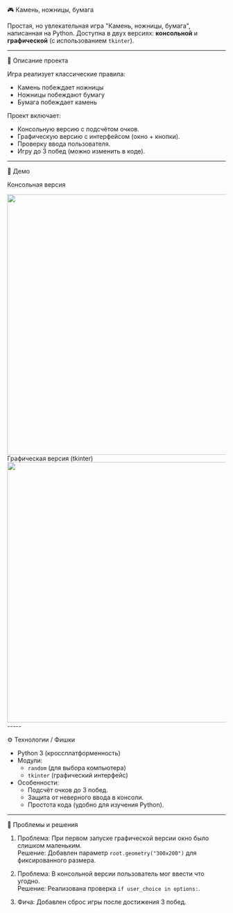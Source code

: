 🎮 Камень, ножницы, бумага

Простая, но увлекательная игра "Камень, ножницы, бумага", написанная на Python. Доступна в двух версиях: **консольной** и **графической** (с использованием `tkinter`).

-----

📜 Описание проекта

Игра реализует классические правила:
- Камень побеждает ножницы
- Ножницы побеждают бумагу
- Бумага побеждает камень

Проект включает:
- Консольную версию с подсчётом очков.
- Графическую версию с интерфейсом (окно + кнопки).
- Проверку ввода пользователя.
- Игру до 3 побед (можно изменить в коде).

-----
🎥 Демо

 Консольная версия
  <div id="header" align="center">
  <img src="https://media3.giphy.com/media/v1.Y2lkPTc5MGI3NjExc2l0MHF4YjYwMHQ1aTI5N2NscWtqazRyejF4MXlyMHVuemY4bjFudCZlcD12MV9pbnRlcm5hbF9naWZfYnlfaWQmY3Q9Zw/VB2yN6gVGeCuVhPkRX/giphy.gif" width="600"/>
</div>
 Графическая версия (tkinter)
<div id="header" align="center">
  <img src="https://media1.giphy.com/media/v1.Y2lkPTc5MGI3NjExaHJxa2M1b3N0ZTdlemNuM2d6MmZ3cDJ6am01cGUzbGh3cjc4dDBuZiZlcD12MV9pbnRlcm5hbF9naWZfYnlfaWQmY3Q9Zw/CJsmYNKgnljUvmvbmp/giphy.gif" width="600"/>
</div>
-----

⚙️ Технологии / Фишки

- Python 3 (кроссплатформенность)
- Модули: 
  - `random` (для выбора компьютера)
  - `tkinter` (графический интерфейс)
- Особенности:
  - Подсчёт очков до 3 побед.
  - Защита от неверного ввода в консоли.
  - Простота кода (удобно для изучения Python).

-----

🚧 Проблемы и решения

1. Проблема: При первом запуске графической версии окно было слишком маленьким.  
   Решение: Добавлен параметр `root.geometry("300x200")` для фиксированного размера.

2. Проблема: В консольной версии пользователь мог ввести что угодно.  
   Решение: Реализована проверка `if user_choice in options:`.

3. Фича: Добавлен сброс игры после достижения 3 побед.

 
    
